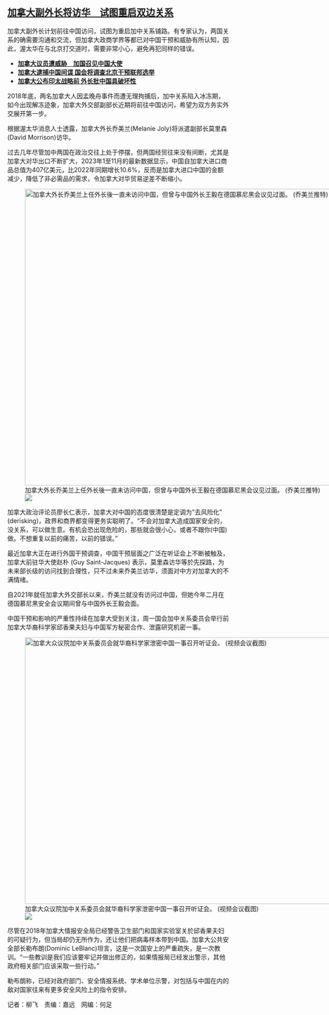 <!--1713292440000-->
[加拿大副外长将访华　试图重启双边关系](https://www.rfa.org/mandarin/yataibaodao/junshiwaijiao/lf-04162024103526.html)
------

<p>加拿大副外长计划前往中国访问，试图为重启加中关系铺路。有专家认为，两国关系的确需要沟通和交流，但加拿大政商学界等都已对中国干预和威胁有所认知，因此，渥太华在与北京打交道时，需要非常小心，避免再犯同样的错误。</p><ul><li><strong><a href="https://www.rfa.org/mandarin/yataibaodao/junshiwaijiao/lf-05052023100443.html">加拿大议员遭威胁　加国召见中国大使</a></strong></li><li><strong><a class="state-published" href="https://www.rfa.org/mandarin/yataibaodao/junshiwaijiao/lf-11152022090959.html">加拿大逮捕中国间谍 国会将调查北京干预联邦选举</a></strong></li><li><strong><a href="https://www.rfa.org/mandarin/yataibaodao/junshiwaijiao/lf-11102022085558.html">加拿大公布印太战略前 外长批中国具破坏性</a></strong></li></ul><p>2018年底，两名加拿大人因孟晚舟事件而遭无理拘捕后，加中关系陷入冰冻期，如今出现解冻迹象，加拿大外交部副部长近期将前往中国访问，希望为双方务实外交展开第一步。</p><p>根据渥太华消息人士透露，加拿大外长乔美兰(Melanie Joly)将派遣副部长莫里森(David Morrison)访华。</p><p>过去几年尽管加中两国在政治交往上处于停摆，但两国经贸往来没有间断，尤其是加拿大对华出口不断扩大，2023年1至11月的最新数据显示，中国自加拿大进口商品总值为407亿美元，比2022年同期增长10.6%，反而是加拿大进口中国的金额减少，降低了非必需品的需求，令加拿大对华贸易逆差不断缩小。</p><p><figure class="image-richtext image-inline captioned" style="width:1200px;"><img alt="加拿大外长乔美兰上任外长後一直未访问中国，但曾与中国外长王毅在德国慕尼黑会议见过面。 (乔美兰推特)" height="675" src="https://www.rfa.org/mandarin/yataibaodao/junshiwaijiao/lf-04162024103526.html/china1.jpeg/@@images/e51628f2-4fc6-462c-b687-b9a1dc23385e.jpeg" title="China1.jpeg" width="1200"/><figcaption class="image-caption">加拿大外长乔美兰上任外长後一直未访问中国，但曾与中国外长王毅在德国慕尼黑会议见过面。 (乔美兰推特)</figcaption><small></small><div id="zoomattribute"><a data-caption="加拿大外长乔美兰上任外长後一直未访问中国，但曾与中国外长王毅在德国慕尼黑会议见过面。 (乔美兰推特)" data-fancybox="" href="https://www.rfa.org/mandarin/yataibaodao/junshiwaijiao/lf-04162024103526.html/china1.jpeg" id="single_image" title="加拿大外长乔美兰上任外长後一直未访问中国，但曾与中国外长王毅在德国慕尼黑会议见过面。 (乔美兰推特)"><img src="/++plone++rfa-resources/img/icon-zoom.png"/></a></div></figure></p><p>加拿大政治评论员廖长仁表示，加拿大对中国的态度很清楚是定调为”去风险化” (derisking)，政界和商界都变得更务实聪明了。“不会对加拿大造成国家安全的，没关系，可以做生意。有机会恐出现危险的，那些就会很小心，或者不跟你(中国)做。不想重复以前的痛苦，以前的错误。”</p><p>最近加拿大正在进行外国干预调查，中国干预层面之广泛在听证会上不断被触及，加拿大前驻华大使赵朴 (Guy Saint-Jacques) 表示，莫里森访华等於先探路，为未来部长级的访问找到合理性，只不过未来乔美兰访华，须面对中方对加拿大的不满情绪。</p><p>自2021年就任加拿大外交部长以来，乔美兰就没有访问过中国，但她今年二月在德国慕尼黑安全会议期间曾与中国外长王毅会面。</p><p>中国干预和影响的严重性持续在加拿大受到关注，周一国会加中关系委员会举行前加拿大华裔科学家邱香果夫妇与中国军方秘密合作、泄露研究机密一事。</p><p><figure class="image-richtext image-inline captioned" style="width:1080px;"><img alt="加拿大众议院加中关系委员会就华裔科学家泄密中国一事召开听证会。  (视频会议截图)" height="607" src="https://www.rfa.org/mandarin/yataibaodao/junshiwaijiao/lf-04162024103526.html/china2.png/@@images/543a787c-338a-45fb-ad43-f6d5965014a5.png" title="China2.png" width="1080"/><figcaption class="image-caption">加拿大众议院加中关系委员会就华裔科学家泄密中国一事召开听证会。  (视频会议截图)</figcaption><small></small><div id="zoomattribute"><a data-caption="加拿大众议院加中关系委员会就华裔科学家泄密中国一事召开听证会。  (视频会议截图)" data-fancybox="" href="https://www.rfa.org/mandarin/yataibaodao/junshiwaijiao/lf-04162024103526.html/china2.png" id="single_image" title="加拿大众议院加中关系委员会就华裔科学家泄密中国一事召开听证会。  (视频会议截图)"><img src="/++plone++rfa-resources/img/icon-zoom.png"/></a></div></figure></p><p>尽管在2018年加拿大情报安全局已经警告卫生部门和国家实验室关於邱香果夫妇的可疑行为，但当局却仍无所作为，还让他们把病毒样本带到中国。加拿大公共安全部长勒布朗(Dominic LeBlanc)坦言，这是一次国安上的严重疏失，是一次教训。“一些教训是我们应该要牢记并做出修正的，如果情报局已经发出警示，其他政府相关部门应该采取一些行动。”</p><p>勒布朗称，已经对政府部门、安全情报系统、学术单位示警，对包括与中国在内的敌对国家往来有更多安全风险上的指令安排。</p><p>记者：柳飞　责编：嘉远　网编：何足</p>
